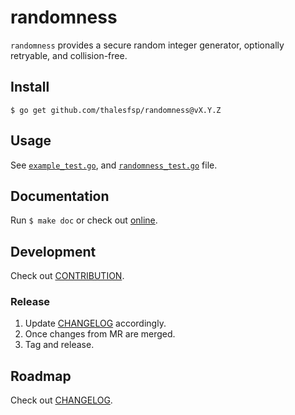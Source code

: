 # randomness

`randomness` provides a secure random integer generator, optionally retryable, and collision-free.

## Install

`$ go get github.com/thalesfsp/randomness@vX.Y.Z`

## Usage

See [`example_test.go`](example_test.go), and [`randomness_test.go`](randomness_test.go) file.

## Documentation

Run `$ make doc` or check out [online](https://pkg.go.dev/github.com/thalesfsp/randomness).

## Development

Check out [CONTRIBUTION](CONTRIBUTION.md).

### Release

1. Update [CHANGELOG](CHANGELOG.md) accordingly.
2. Once changes from MR are merged.
3. Tag and release.

## Roadmap

Check out [CHANGELOG](CHANGELOG.md).
